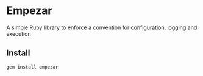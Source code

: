 # Empezar

A simple Ruby library to enforce a convention for configuration, logging and execution

## Install

    gem install empezar
